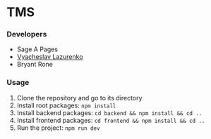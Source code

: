 # TMS


### Developers

- Sage A Pages 
- [Vyacheslav Lazurenko](https://github.com/SlavLazurenko)
- Bryant Rone


### Usage
1. Clone the repository and go to its directory
2. Install root packages: `npm install`
3. Install backend packages: `cd backend && npm install && cd ..`
4. Install frontend packages: `cd frontend && npm install && cd ..`
5. Run the project: `npm run dev`
